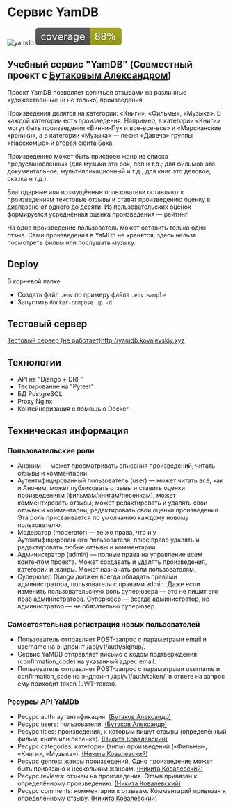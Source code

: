 # Сервис YamDB
![yamdb](https://github.com/1kovalevskiy/yamdb/actions/workflows/main.yml/badge.svg)
![coverage](https://github.com/1kovalevskiy/yamdb/blob/master/coverage.svg)

## Учебный сервис "YamDB" (Совместный проект с [Бутаковым Александром](https://github.com/K3llar))
Проект YamDB позволяет делиться отзывами на различные художественные (и не только) произведения.

Произведения делятся на категории: «Книги», «Фильмы», «Музыка». В каждой категории есть произведения.
Например, в категории «Книги» могут быть произведения «Винни-Пух и все-все-все» и «Марсианские хроники», а в категории «Музыка» — песня «Давеча» группы «Насекомые» и вторая сюита Баха.

Произведению может быть присвоен жанр из списка предустановленных (для музыки это рок, поп и т.д.; для фильмов это документальное, мультипликационный и т.д.; для книг это деловое, сказка и т.д.).

Благодарные или возмущённые пользователи оставляют к произведениям текстовые отзывы и ставят произведению оценку в диапазоне от одного до десяти.
Из пользовательских оценок формируется усреднённая оценка произведения — рейтинг.

На одно произведение пользователь может оставить только один отзыв.
Сами произведения в YaMDb не хранятся, здесь нельзя посмотреть фильм или послушать музыку.


## Deploy
В корневой папке 
- Создать файл `.env` по примеру файла `.env.sample`
- Запустить `docker-compose up -d`

## Тестовый сервер
[Тестовый сервер (не работает)](http://yamdb.kovalevskiy.xyz)http://yamdb.kovalevskiy.xyz

## Технологии
- API на "Django + DRF"
- Тестирование на "Pytest"
- БД PostgreSQL
- Proxy Nginx
- Контейнеризация с помощью Docker


## Техническая информация
### Пользовательские роли
- Аноним — может просматривать описания произведений, читать отзывы и комментарии.
- Аутентифицированный пользователь (user) — может читать всё, как и Аноним, может публиковать отзывы и ставить оценки произведениям (фильмам/книгам/песенкам), может комментировать отзывы; может редактировать и удалять свои отзывы и комментарии, редактировать свои оценки произведений. Эта роль присваивается по умолчанию каждому новому пользователю.
- Модератор (moderator) — те же права, что и у Аутентифицированного пользователя, плюс право удалять и редактировать любые отзывы и комментарии.
- Администратор (admin) — полные права на управление всем контентом проекта. Может создавать и удалять произведения, категории и жанры. Может назначать роли пользователям.
- Суперюзер Django должен всегда обладать правами администратора, пользователя с правами admin. Даже если изменить пользовательскую роль суперюзера — это не лишит его прав администратора. Суперюзер — всегда администратор, но администратор — не обязательно суперюзер.

### Самостоятельная регистрация новых пользователей
- Пользователь отправляет POST-запрос с параметрами email и username на эндпоинт /api/v1/auth/signup/.
- Сервис YaMDB отправляет письмо с кодом подтверждения (confirmation_code) на указанный адрес email.
- Пользователь отправляет POST-запрос с параметрами username и confirmation_code на эндпоинт /api/v1/auth/token/, в ответе на запрос ему приходит token (JWT-токен).

### Ресурсы API YaMDb
- Ресурс auth: аутентификация. [(Бутаков Александр)](https://github.com/K3llar)
- Ресурс users: пользователи. [(Бутаков Александр)](https://github.com/K3llar)
- Ресурс titles: произведения, к которым пишут отзывы (определённый фильм, книга или песенка). [(Никита Ковалевский)](https://github.com/1kovalevskiy)
- Ресурс categories: категории (типы) произведений («Фильмы», «Книги», «Музыка»). [(Никита Ковалевский)](https://github.com/1kovalevskiy)
- Ресурс genres: жанры произведений. Одно произведение может быть привязано к нескольким жанрам. [(Никита Ковалевский)](https://github.com/1kovalevskiy)
- Ресурс reviews: отзывы на произведения. Отзыв привязан к определённому произведению. [(Никита Ковалевский)](https://github.com/1kovalevskiy)
- Ресурс comments: комментарии к отзывам. Комментарий привязан к определённому отзыву. [(Никита Ковалевский)](https://github.com/1kovalevskiy)
